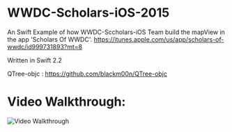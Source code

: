 # WWDC-Scholars-iOS-2015

An Swift Example of how WWDC-Sccholars-iOS Team build the mapView in the app 'Scholars Of WWDC'. https://itunes.apple.com/us/app/scholars-of-wwdc/id999731893?mt=8

Written in Swift 2.2

QTree-objc : https://github.com/blackm00n/QTree-objc

# Video Walkthrough: 

<img src='wwdcScholar.gif' title='Video Walkthrough' width='' alt='Video Walkthrough' />
